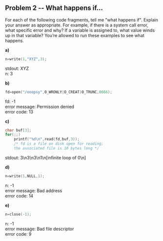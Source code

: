 ## Problem 2 -- What happens if...

For each of the following code fragments, tell me "what happens if". Explain your answer as appropriate. For example, if there is a system call error, what specific error and why? If a variable is assigned to, what value winds up in that variable? You’re allowed to run these examples to see what happens.

**a)**
```c
n=write(1,"XYZ",3);
```  
stdout: XYZ  
n: 3

**b)**
```c
fd=open("/ooopsy",O_WRONLY|O_CREAT|O_TRUNC,0666);
``` 
fd: -1  
error message: Permission denied  
error code: 13

**c)**
```c
char buf[3];
for(;;) 
    printf("%d\n",read(fd,buf,3)); 
    /* fd is a file on disk open for reading; 
    the associated file is 10 bytes long */
```
stdout: 3\n3\n3\n1\n[infinite loop of 0\n]

**d)**
```c
n=write(1,NULL,1);
```  
n: -1  
error message: Bad address  
error code: 14

**e)**
```c
n=close(-1);
```  
n: -1  
error message: Bad file descriptor  
error code: 9
